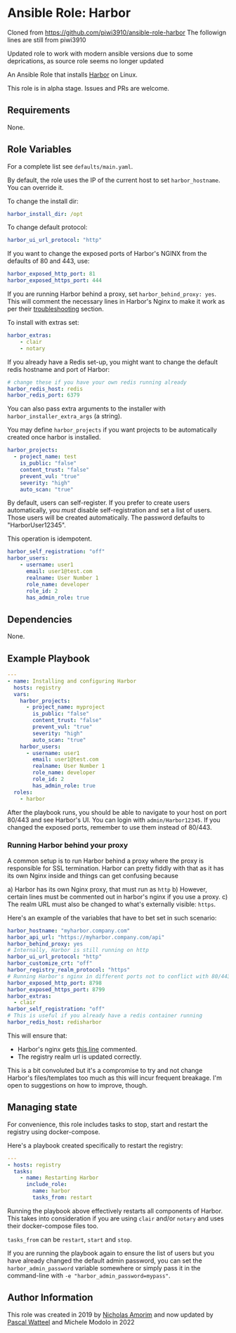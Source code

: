 # Ansible Role: Harbor

Cloned from https://github.com/piwi3910/ansible-role-harbor The followign lines are still from piwi3910

Updated role to work with modern ansible versions due to some deprications, as source role seems no longer updated

An Ansible Role that installs [Harbor](https://github.com/goharbor/harbor) on Linux.

This role is in alpha stage. Issues and PRs are welcome.

## Requirements

None.

## Role Variables

For a complete list see `defaults/main.yaml`.

By default, the role uses the IP of the current host to set `harbor_hostname`. You can override it.

To change the install dir:

```yaml
harbor_install_dir: /opt
```

To change default protocol:

```yaml
harbor_ui_url_protocol: "http"
```

If you want to change the exposed ports of Harbor's NGINX from the defaults of 80 and 443, use:

```yaml
harbor_exposed_http_port: 81
harbor_exposed_https_port: 444
```

If you are running Harbor behind a proxy, set `harbor_behind_proxy: yes`. This will comment the necessary lines in Harbor's Nginx to make it work as per their [troubleshooting](https://github.com/vmware/harbor/blob/master/docs/installation_guide.md#troubleshooting) section.

To install with extras set:

```yaml
harbor_extras:
    - clair
    - notary
```

If you already have a Redis set-up, you might want to change the default redis hostname and port of Harbor:

```yaml
# change these if you have your own redis running already
harbor_redis_host: redis
harbor_redis_port: 6379
```

You can also pass extra arguments to the installer with `harbor_installer_extra_args` (a string).

You may define `harbor_projects` if you want projects to be automatically created once harbor is installed.

```yaml
harbor_projects:
  - project_name: test
    is_public: "false"
    content_trust: "false"
    prevent_vul: "true"
    severity: "high"
    auto_scan: "true"
```


By default, users can self-register. If you prefer to create users automatically, you _must_ disable self-registration and set a list of users. Those users will be created automatically. The password defaults to "HarborUser12345".

This operation is idempotent.

```yaml
harbor_self_registration: "off"
harbor_users:
    - username: user1
      email: user1@test.com
      realname: User Number 1
      role_name: developer
      role_id: 2
      has_admin_role: true
```

## Dependencies

None.

## Example Playbook

```yaml
---
- name: Installing and configuring Harbor
  hosts: registry
  vars:
    harbor_projects:
      - project_name: myproject
        is_public: "false"
        content_trust: "false"
        prevent_vul: "true"
        severity: "high"
        auto_scan: "true"
    harbor_users:
      - username: user1
        email: user1@test.com
        realname: User Number 1
        role_name: developer
        role_id: 2
        has_admin_role: true
  roles:
    - harbor
```

After the playbook runs, you should be able to navigate to your host on port 80/443 and see Harbor's UI. You can login with `admin/Harbor12345`. If you changed the exposed ports, remember to use them instead of 80/443.

### Running Harbor behind your proxy

A common setup is to run Harbor behind a proxy where the proxy is responsible for SSL termination. Harbor can pretty fiddly with that as it has its own Nginx inside and things can get confusing because

a) Harbor has its own Nginx proxy, that must run as `http`
b) However, certain lines must be commented out in harbor's nginx if you use a proxy.
c) The realm URL must also be changed to what's externally visible: `https`.

Here's an example of the variables that have to bet set in such scenario:

```yaml
harbor_hostname: "myharbor.company.com"
harbor_api_url: "https://myharbor.company.com/api"
harbor_behind_proxy: yes
# Internally, Harbor is still running on http
harbor_ui_url_protocol: "http"
harbor_customize_crt: "off"
harbor_registry_realm_protocol: "https"
# Running Harbor's nginx in different ports not to conflict with 80/443
harbor_exposed_http_port: 8798
harbor_exposed_https_port: 8799
harbor_extras:
  - clair
harbor_self_registration: "off"
# This is useful if you already have a redis container running
harbor_redis_host: redisharbor
```

This will ensure that:

- Harbor's nginx gets [this line](https://github.com/goharbor/harbor/blob/master/docs/installation_guide.md#troubleshooting) commented.      
- The registry realm url is updated correctly.

This is a bit convoluted but it's a compromise to try and not change Harbor's files/templates too much as this will incur frequent breakage. I'm open to suggestions on how to improve, though.


## Managing state 

For convenience, this role includes tasks to stop, start and restart the registry using docker-compose.

Here's a playbook created specifically to restart the registry:

```yaml
---
- hosts: registry
  tasks:
    - name: Restarting Harbor
      include_role:
        name: harbor
        tasks_from: restart


```

Running the playbook above effectively restarts all components of Harbor. This takes into consideration if you are using `clair` and/or `notary` and uses their docker-compose files too.

`tasks_from` can be `restart`, `start` and `stop`.

If you are running the playbook again to ensure the list of users but you have already changed the default admin password, you can set the `harbor_admin_password` variable somewhere or simply pass it in the command-line with `-e "harbor_admin_password=mypass"`.

## Author Information

This role was created in 2019 by [Nicholas Amorim](https://github.com/nicholasamorim)
and now updated by [Pascal Watteel](https://github.com/piwi3910/ansible-role-harbor) and Michele Modolo in 2022
